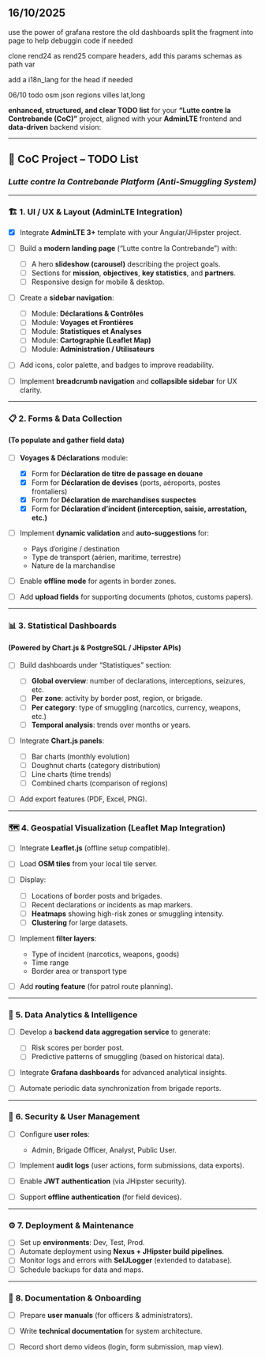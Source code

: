 
## 16/10/2025

use the power of grafana
restore the old dashboards
split the fragment into page to help debuggin code if needed

clone rend24 as rend25 
compare headers, add this params schemas as path var

add a i18n_lang for the head if needed

06/10 todo
osm json regions
villes lat,long

**enhanced, structured, and clear TODO list** for your **“Lutte contre la Contrebande (CoC)”** project,
 aligned with your **AdminLTE** frontend and **data-driven** backend vision:

---

## 🧭 **CoC Project – TODO List**

### *Lutte contre la Contrebande Platform (Anti-Smuggling System)*

---

### 🏗️ **1. UI / UX & Layout (AdminLTE Integration)**

* [x] Integrate **AdminLTE 3+** template with your Angular/JHipster project.
* [ ] Build a **modern landing page** (“Lutte contre la Contrebande”) with:

    * [ ] A hero **slideshow (carousel)** describing the project goals.
    * [ ] Sections for **mission**, **objectives**, **key statistics**, and **partners**.
    * [ ] Responsive design for mobile & desktop.
* [ ] Create a **sidebar navigation**:

    * [ ] Module: **Déclarations & Contrôles**
    * [ ] Module: **Voyages et Frontières**
    * [ ] Module: **Statistiques et Analyses**
    * [ ] Module: **Cartographie (Leaflet Map)**
    * [ ] Module: **Administration / Utilisateurs**
* [ ] Add icons, color palette, and badges to improve readability.
* [ ] Implement **breadcrumb navigation** and **collapsible sidebar** for UX clarity.

---

### 📋 **2. Forms & Data Collection**

#### (To populate and gather field data)

* [ ] **Voyages & Déclarations** module:

    * [x] Form for **Déclaration de titre de passage en douane**
    * [x] Form for **Déclaration de devises** (ports, aéroports, postes frontaliers)
    * [x] Form for **Déclaration de marchandises suspectes**
    * [x] Form for **Déclaration d’incident (interception, saisie, arrestation, etc.)**
* [ ] Implement **dynamic validation** and **auto-suggestions** for:

    * Pays d’origine / destination
    * Type de transport (aérien, maritime, terrestre)
    * Nature de la marchandise
* [ ] Enable **offline mode** for agents in border zones.
* [ ] Add **upload fields** for supporting documents (photos, customs papers).

---

### 📊 **3. Statistical Dashboards**

#### (Powered by Chart.js & PostgreSQL / JHipster APIs)

* [ ] Build dashboards under “Statistiques” section:

    * [ ] **Global overview**: number of declarations, interceptions, seizures, etc.
    * [ ] **Per zone**: activity by border post, region, or brigade.
    * [ ] **Per category**: type of smuggling (narcotics, currency, weapons, etc.)
    * [ ] **Temporal analysis**: trends over months or years.
* [ ] Integrate **Chart.js panels**:

    * [ ] Bar charts (monthly evolution)
    * [ ] Doughnut charts (category distribution)
    * [ ] Line charts (time trends)
    * [ ] Combined charts (comparison of regions)
* [ ] Add export features (PDF, Excel, PNG).

---

### 🗺️ **4. Geospatial Visualization (Leaflet Map Integration)**

* [ ] Integrate **Leaflet.js** (offline setup compatible).
* [ ] Load **OSM tiles** from your local tile server.
* [ ] Display:

    * [ ] Locations of border posts and brigades.
    * [ ] Recent declarations or incidents as map markers.
    * [ ] **Heatmaps** showing high-risk zones or smuggling intensity.
    * [ ] **Clustering** for large datasets.
* [ ] Implement **filter layers**:

    * Type of incident (narcotics, weapons, goods)
    * Time range
    * Border area or transport type
* [ ] Add **routing feature** (for patrol route planning).

---

### 🧠 **5. Data Analytics & Intelligence**

* [ ] Develop a **backend data aggregation service** to generate:

    * [ ] Risk scores per border post.
    * [ ] Predictive patterns of smuggling (based on historical data).
* [ ] Integrate **Grafana dashboards** for advanced analytical insights.
* [ ] Automate periodic data synchronization from brigade reports.

---

### 🔐 **6. Security & User Management**

* [ ] Configure **user roles**:

    * Admin, Brigade Officer, Analyst, Public User.
* [ ] Implement **audit logs** (user actions, form submissions, data exports).
* [ ] Enable **JWT authentication** (via JHipster security).
* [ ] Support **offline authentication** (for field devices).

---

### ⚙️ **7. Deployment & Maintenance**

* [ ] Set up **environments**: Dev, Test, Prod.
* [ ] Automate deployment using **Nexus + JHipster build pipelines**.
* [ ] Monitor logs and errors with **SelJLogger** (extended to database).
* [ ] Schedule backups for data and maps.

---

### 📁 **8. Documentation & Onboarding**

* [ ] Prepare **user manuals** (for officers & administrators).
* [ ] Write **technical documentation** for system architecture.
* [ ] Record short demo videos (login, form submission, map view).
 